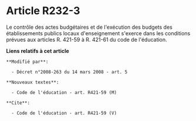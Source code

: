 # Article R232-3

Le contrôle des actes budgétaires et de l'exécution des budgets des établissements publics locaux d'enseignement s'exerce
dans les conditions prévues aux articles R. 421-59 à R. 421-61 du code de l'éducation.

**Liens relatifs à cet article**

	**Modifié par**:

	  - Décret n°2008-263 du 14 mars 2008 - art. 5

	**Nouveaux textes**:

	  - Code de l'éducation - art. R421-59 (M)

	**Cite**:

	  - Code de l'éducation - art. R421-59 (V)
